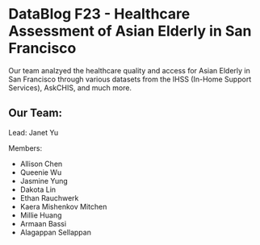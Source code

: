# DataBlog F23 - Healthcare Assessment of Asian Elderly in San Francisco

Our team analzyed the healthcare quality and access for Asian Elderly in San Francisco through various datasets from the IHSS (In-Home Support Services), AskCHIS, and much more. 

## Our Team:
Lead: Janet Yu

Members:
* Allison Chen
* Queenie Wu
* Jasmine Yung
* Dakota Lin
* Ethan Rauchwerk
* Kaera Mishenkov Mitchen
* Millie Huang
* Armaan Bassi
* Alagappan Sellappan
